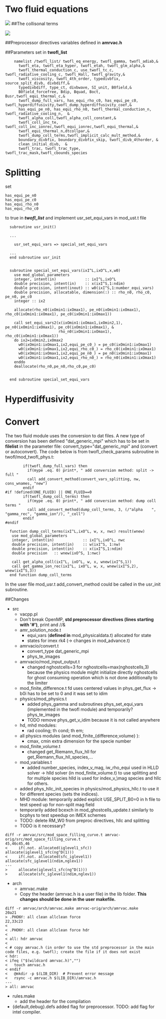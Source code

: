 # Two fluid equations 
![](figmovdir/twofl_eq.png)
##The collisonal terms

![](figmovdir/twofl_eq_coll.png)

##Preprocessor directives variables defined in **amrvac.h**


##Parameters set in **twofl\_list**

```
    namelist /twofl_list/ twofl_eq_energy, twofl_gamma, twofl_adiab,&
      twofl_eta, twofl_eta_hyper, twofl_etah, twofl_glm_alpha,& 
      twofl_thermal_conduction_c, use_twofl_tc_c, twofl_radiative_cooling_c, twofl_Hall, twofl_gravity,&
      twofl_viscosity, twofl_4th_order, typedivbfix, source_split_divb, divbdiff,&
      typedivbdiff, type_ct, divbwave, SI_unit, B0field,&
      B0field_forcefree, Bdip, Bquad, Boct, Busr,twofl_equi_thermal_c,&
      twofl_dump_full_vars, has_equi_rho_c0, has_equi_pe_c0, twofl_hyperdiffusivity,twofl_dump_hyperdiffusivity_coef,&
      has_equi_pe_n0, has_equi_rho_n0, twofl_thermal_conduction_n, twofl_radiative_cooling_n,  &
      twofl_alpha_coll,twofl_alpha_coll_constant,&
      twofl_coll_inc_te, twofl_coll_inc_ionrec,twofl_equi_ionrec,twofl_equi_thermal,&
      twofl_equi_thermal_n,dtcollpar,&
      twofl_dump_coll_terms,twofl_implicit_calc_mult_method,&
      boundary_divbfix, boundary_divbfix_skip, twofl_divb_4thorder, &
      clean_initial_divb,  &
      twofl_trac, twofl_trac_type, twofl_trac_mask,twofl_cbounds_species 
``` 




# Splitting

set 
```
has_equi_pe_n0
has_equi_pe_c0
has_equi_rho_n0
has_equi_rho_c0
```
to true in ***twofl\_list***
and implement usr\_set\_equi\_vars in mod\_ust.t file



```
  subroutine usr_init()

  ...

    usr_set_equi_vars => special_set_equi_vars
  
  ...
  end subroutine usr_init


  subroutine special_set_equi_vars(ixI^L,ixO^L,x,w0)
    use mod_global_parameters
    integer, intent(in)             :: ixI^L,ixO^L
    double precision, intent(in)    :: x(ixI^S,1:ndim)
    double precision, intent(inout) :: w0(ixI^S,1:number_equi_vars)
    double precision, allocatable, dimension(:) :: rho_n0, rho_c0, pe_n0, pe_c0
    integer :: ix2

    allocate(rho_n0(ixOmin1:ixOmax1), pe_n0(ixOmin1:ixOmax1), rho_c0(ixOmin1:ixOmax1), pe_c0(ixOmin1:ixOmax1))

    call set_equi_vars2(x(ixOmin1:ixOmax1,ixOmin2,1), pe_n0(ixOmin1:ixOmax1), pe_c0(ixOmin1:ixOmax1), &
                        rho_n0(ixOmin1:ixOmax1), rho_c0(ixOmin1:ixOmax1))
    do ix2=ixOmin2,ixOmax2
      w0(ixOmin1:ixOmax1,ix2,equi_pe_c0_) = pe_c0(ixOmin1:ixOmax1)
      w0(ixOmin1:ixOmax1,ix2,equi_rho_c0_) = rho_c0(ixOmin1:ixOmax1)
      w0(ixOmin1:ixOmax1,ix2,equi_pe_n0_) = pe_n0(ixOmin1:ixOmax1)
      w0(ixOmin1:ixOmax1,ix2,equi_rho_n0_) = rho_n0(ixOmin1:ixOmax1)
    enddo
    deallocate(rho_n0,pe_n0,rho_c0,pe_c0)


  end subroutine special_set_equi_vars

```


# Hyperdiffusivity
# Convert



The two fluid module uses the conversion to dat files.  A new type of conversion has been defined "dat_generic_mpi"
which has to be set in **filelist** in the parameter file:
    convert_type="dat_generic_mpi"
and (convert or autoconvert). 
The code below is from twofl\_check\_params subroutine in twofl/mod\_twofl\_phys.t:

```
        if(twofl_dump_full_vars) then
          if(mype .eq. 0) print*, " add conversion method: split -> full "
          call add_convert_method(convert_vars_splitting, nw, cons_wnames, "new")
        endif
#if !defined(ONE_FLUID) || ONE_FLUID==0
        if(twofl_dump_coll_terms) then
          if(mype .eq. 0) print*, " add conversion method: dump coll terms "
          call add_convert_method(dump_coll_terms, 3, (/"alpha    ", "gamma_rec", "gamma_ion"/), "_coll")
        endif
#endif

```

```
  function dump_coll_terms(ixI^L,ixO^L, w, x, nwc) result(wnew)
   use mod_global_parameters
   integer, intent(in)             :: ixI^L,ixO^L, nwc
   double precision, intent(in)    :: w(ixI^S, 1:nw)
   double precision, intent(in)    :: x(ixI^S,1:ndim)
   double precision   :: wnew(ixO^S, 1:nwc)

   call get_alpha_coll(ixI^L, ixO^L, w, x, wnew(ixI^S,1))
   call get_gamma_ion_rec(ixI^L, ixO^L, w, x, wnew(ixI^S,2), wnew(ixI^S,3))
  end function dump_coll_terms

```

In the user file mod\_usr.t add\_convert\_method  could be called in the usr\_init subroutine.

##Changes

* src 
  - vacpp.pl 
   * Don't break OpenMP, **std preprocessor directives (lines starting with '#')**, print and //&
  - amr\_solution\_node.t
    * equi\_vars (**defined in**  mod\_physicaldata.t) allocated for state
    * states for imex rk4 (-> changes in mod\_advance.t)
  - amrvacio/convert.t
    * convert\_type dat\_generic\_mpi  
    * phys\_te\_images
  - amrvacio/mod\_input\_output.t
    * changed nghostcells=3 for nghostcells=max(nghostcells,3)  
    because the physics module might initialize directly nghostcells for ghost consuming operation
    which is not done additionally to the limiter 
  - mod\_finite\_difference.t
     fd uses centered values in phys_get_flux -> b0i has to be set to 0
     and it was set to idim 
  - physics/mod\_physics.t
    * added phys\_gamma and subroutines phys\_set\_equi\_vars  (implemented in the twofl module)
      and temporarily? phys\_te\_images 
    *  TODO remove phys\_get\_v\_idim  because it is not called anywhere  
  - hd, mhd modules: 
      * rad cooling; th cond; th em;
  - all physics modules (and mod\_finite\_{difference,volume} ):
      * cmax, cmin extra dimension for the specie number
  - mod\_finite\_volume.t
      * changed get_Riemann_flux_hll for  get_Riemann_flux_hll_species,...
  - mod\_variables.t 
      * added number\_species, index\_v\_mag, iw\_rho\_equi used in HLLD solver -> 
       hlld solver (in mod\_finite\_volume.t)  to use splitting and for multiple species
       hlld is used for index\_v_\mag species and hllc for others.
  - added phys\_hllc\_init\_species in physics/mod\_physics\_hllc.t to use it for different species (sets the indices).
  - MHD module: temporarily added explicit USE\_SPLIT\_B0=0  in h file to test speed up for non-split mag field
  - temporarily added bcexch in mod\_ghostcells\_update.t similarly to bcphys to test speedup on IMEX schemes
  - TODO: delete RM\_W0 from preproc directives, hllc and splitting 
  - TODO is it necessary?
```
diff -r amrvac/src/mod_space_filling_curve.t amrvac-orig/src/mod_space_filling_curve.t
45,46c45,46
<     if(.not. allocated(iglevel1_sfc)) allocate(iglevel1_sfc(ng^D(1)))
<     if(.not. allocated(sfc_iglevel1)) allocate(sfc_iglevel1(ndim,nglev1))
---
>     allocate(iglevel1_sfc(ng^D(1)))
>     allocate(sfc_iglevel1(ndim,nglev1))

```
* arch
  - amrvac.make 
   * Copy the header (amrvac.h is a user file) in the lib folder. 
  **This changes should be done in the user makefile.**
```
diff -r amrvac/arch/amrvac.make amrvac-orig/arch/amrvac.make
20a21
> .PHONY: all clean allclean force
22,33c23
< 
< .PHONY: all clean allclean force hdr
< 
< all: hdr amrvac
< 
< # copy amrvac.h (in order to use the std preprocessor in the main code files, e.g. twofl); create the file if it does not exist
< hdr:
< ifeq ("$(wildcard amrvac.h)","")
<   touch amrvac.h
< endif
<   @mkdir -p $(LIB_DIR)  # Prevent error message
<   rsync -c amrvac.h $(LIB_DIR)/amrvac.h
---
> all: amrvac

```
  - rules.make
    * add the header for the compilation
  - {default,debug}.defs added flag for preprocessor. TODO: add flag for intel compiler.




